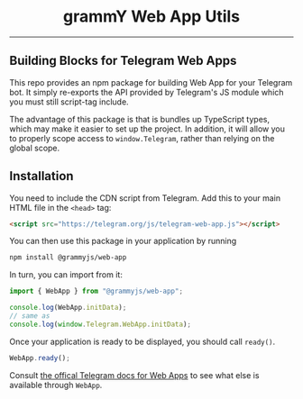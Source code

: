 # <h1 align="center">grammY Web App Utils</h1>

---

## Building Blocks for Telegram Web Apps

This repo provides an npm package for building Web App for your Telegram bot. It
simply re-exports the API provided by Telegram's JS module which you must still
script-tag include.

The advantage of this package is that is bundles up TypeScript types, which may
make it easier to set up the project. In addition, it will allow you to properly
scope access to `window.Telegram`, rather than relying on the global scope.

## Installation

You need to include the CDN script from Telegram. Add this to your main HTML
file in the `<head>` tag:

```html
<script src="https://telegram.org/js/telegram-web-app.js"></script>
```

You can then use this package in your application by running

```bash
npm install @grammyjs/web-app
```

In turn, you can import from it:

```ts
import { WebApp } from "@grammyjs/web-app";

console.log(WebApp.initData);
// same as
console.log(window.Telegram.WebApp.initData);
```

Once your application is ready to be displayed, you should call `ready()`.

```ts
WebApp.ready();
```

Consult
[the offical Telegram docs for Web Apps](https://core.telegram.org/bots/webapps#initializing-web-apps)
to see what else is available through `WebApp`.
